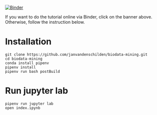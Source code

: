 [![Binder](https://mybinder.org/badge_logo.svg)](https://mybinder.org/v2/gh/janvandenschilden/biodata-mining/master?urlpath=lab/tree/index.ipynb)

If you want to do the tutorial online via Binder, 
click on the banner above.
Otherwise, follow the instruction below.


# Installation

```
git clone https://github.com/janvandenschilden/biodata-mining.git
cd biodata-mining
conda install pipenv
pipenv install
pipenv run bash postBuild
```

# Run jupyter lab

```
pipenv run jupyter lab
open index.ipynb
```
